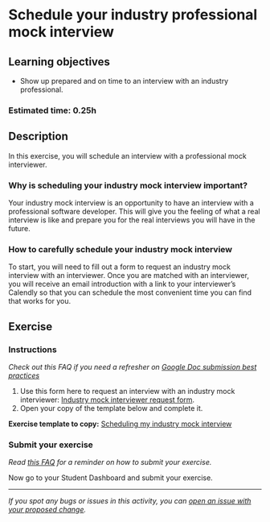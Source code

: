 # Schedule your industry professional mock interview

## Learning objectives

- Show up prepared and on time to an interview with an industry professional.

### **Estimated time**: 0.25h

## Description

In this exercise, you will schedule an interview with a professional mock interviewer. 

### Why is scheduling your industry mock interview important?

Your industry mock interview is an opportunity to have an interview with a professional software developer. This will give you the feeling of what a real interview is like and prepare you for the real interviews you will have in the future.

### How to carefully schedule your industry mock interview

To start, you will need to fill out a form to request an industry mock interview with an interviewer. Once you are matched with an interviewer, you will receive an email introduction with a link to your interviewer’s Calendly so that you can schedule the most convenient time you can find that works for you.

## Exercise

### Instructions

*Check out this FAQ if you need a refresher on [Google Doc submission best practices](https://microverse.zendesk.com/hc/en-us/articles/360063156813)*

1. Use this form here to request an interview with an industry mock interviewer: [Industry mock interviewer request form](https://airtable.com/shrYXrGiluitudTLr).
2. Open your copy of the template below and complete it.

**Exercise template to copy:** [Scheduling my industry mock interview](https://docs.google.com/document/d/1JamEd9w8rAEKkU4yYdTpHTc1G9siMl3JBrHDjXBPsdI/edit)

### Submit your exercise

*Read [this FAQ](https://microverse.zendesk.com/hc/en-us/articles/360061344234) for a reminder on how to submit your exercise.* 

Now go to your Student Dashboard and submit your exercise.


------

_If you spot any bugs or issues in this activity, you can [open an issue with your proposed change](https://github.com/microverseinc/curriculum-transversal-skills/blob/main/git-github/articles/open_issue.md)._
